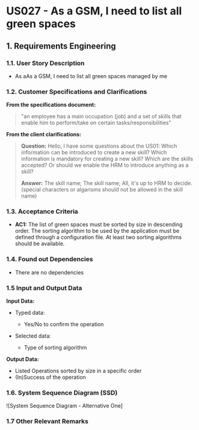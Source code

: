 # US027 - As a GSM, I need to list all green spaces 


## 1. Requirements Engineering

### 1.1. User Story Description

- As aAs a GSM, I need to list all green spaces managed by me

### 1.2. Customer Specifications and Clarifications

**From the specifications document:**

> "an employee has a main occupation (job) and a set of skills that enable him to perform/take on certain tasks/responsibilities"


**From the client clarifications:**

> **Question:** Hello, I have some questions about the US01: Which information can be introduced to create a new skill?
Which information is mandatory for creating a new skill?
Which are the skills accepted? Or should we enable the HRM to introduce anything as a skill?
> 
> **Answer:** The skill name;
The skill name;
All, it's up to HRM to decide. (special characters or algarisms should not be allowed in the skill name)




### 1.3. Acceptance Criteria

* **AC1:**  The list of green spaces must be sorted by size in descending order. The sorting algorithm to be used by the application must be defined through a configuration file. At least two sorting algorithms should be available.

### 1.4. Found out Dependencies

* There are no dependencies
### 1.5 Input and Output Data

**Input Data:**

* Typed data:

  * Yes/No to confirm the operation

* Selected data:
  * Type of sorting algorithm


**Output Data:**

* Listed Operations sorted by size in a specific order
* (In)Success of the operation

### 1.6. System Sequence Diagram (SSD)

![System Sequence Diagram - Alternative One]

### 1.7 Other Relevant Remarks
